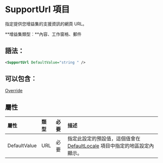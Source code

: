 
# <a name="supporturl-element"></a>SupportUrl 項目
指定提供您增益集的支援資訊的網頁 URL。

 **增益集類型︰**內容、工作窗格、郵件


## <a name="syntax:"></a>語法：


```XML
<SupportUrl DefaultValue="string " />
```


## <a name="can-contain:"></a>可以包含︰

[Override](../../reference/manifest/override.md)


## <a name="attributes"></a>屬性



|**屬性**|**類型**|**必要**|**描述**|
|:-----|:-----|:-----|:-----|
|DefaultValue|URL|必要|指定此設定的預設值，這個值會在 [DefaultLocale](../../reference/manifest/defaultlocale.md) 項目中指定的地區設定內顯示。|
